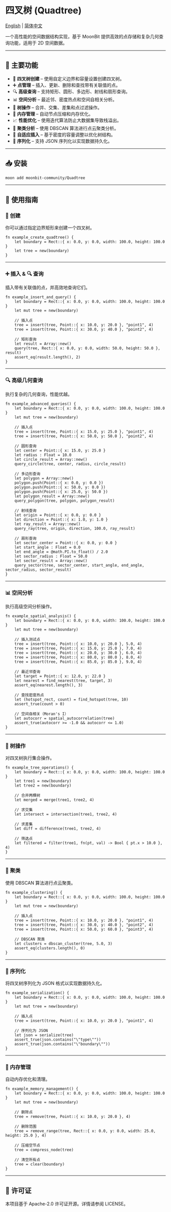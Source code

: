 # 四叉树 (Quadtree)

[English](https://github.com/moonbit-community/Quadtree/blob/main/README.md) | [简体中文](https://github.com/moonbit-community/Quadtree/blob/main/README_zh_CN.md)

一个高性能的空间数据结构实现，基于 MoonBit 提供高效的点存储和复杂几何查询功能，适用于 2D 空间数据。

---

## 🚀 主要功能

- 🌳 **四叉树创建** – 使用自定义边界和容量设置创建四叉树。  
- ➕ **点管理** – 插入、更新、删除和查找带有关联值的点。  
- 🔍 **高级查询** – 支持矩形、圆形、多边形、射线和扇形查询。  
- 📊 **空间分析** – 最近邻、密度热点和空间自相关分析。  
- 🔄 **树操作** – 合并、交集、差集和点过滤操作。  
- 🧹 **内存管理** – 自动节点压缩和内存优化。  
- 📈 **性能优化** – 使用迭代算法防止大数据集导致栈溢出。  
- 🎯 **聚类分析** – 使用 DBSCAN 算法进行点云聚类分析。  
- 🔧 **自适应插入** – 基于密度的容量调整以优化树结构。  
- 💾 **序列化** – 支持 JSON 序列化以实现数据持久化。

---

## 📥 安装

```bash
moon add moonbit-community/Quadtree
```

---

## 🚀 使用指南

### 🔨 创建

你可以通过指定边界矩形来创建一个四叉树。

```moonbit
fn example_create_quadtree() {
    let boundary = Rect::{ x: 0.0, y: 0.0, width: 100.0, height: 100.0 }
    let tree = new(boundary)
}
```

---

### ➕ 插入 & 🔍 查询

插入带有关联值的点，并高效地查询它们。

```moonbit
fn example_insert_and_query() {
    let boundary = Rect::{ x: 0.0, y: 0.0, width: 100.0, height: 100.0 }
    let mut tree = new(boundary)

    // 插入点
    tree = insert(tree, Point::{ x: 10.0, y: 20.0 }, "point1", 4)
    tree = insert(tree, Point::{ x: 30.0, y: 40.0 }, "point2", 4)

    // 矩形查询
    let result = Array::new()
    query(tree, Rect::{ x: 0.0, y: 0.0, width: 50.0, height: 50.0 }, result)
    assert_eq(result.length(), 2)
}
```

---

### 🔍 高级几何查询

执行复杂的几何查询，性能优越。

```moonbit
fn example_advanced_queries() {
    let boundary = Rect::{ x: 0.0, y: 0.0, width: 100.0, height: 100.0 }
    let mut tree = new(boundary)

    // 插入点
    tree = insert(tree, Point::{ x: 15.0, y: 25.0 }, "point1", 4)
    tree = insert(tree, Point::{ x: 50.0, y: 50.0 }, "point2", 4)

    // 圆形查询
    let center = Point::{ x: 15.0, y: 25.0 }
    let radius : Float = 10.0
    let circle_result = Array::new()
    query_circle(tree, center, radius, circle_result)

    // 多边形查询
    let polygon = Array::new()
    polygon.push(Point::{ x: 0.0, y: 0.0 })
    polygon.push(Point::{ x: 50.0, y: 0.0 })
    polygon.push(Point::{ x: 25.0, y: 50.0 })
    let polygon_result = Array::new()
    query_polygon(tree, polygon, polygon_result)

    // 射线查询
    let origin = Point::{ x: 0.0, y: 0.0 }
    let direction = Point::{ x: 1.0, y: 1.0 }
    let ray_result = Array::new()
    query_ray(tree, origin, direction, 100.0, ray_result)

    // 扇形查询
    let sector_center = Point::{ x: 0.0, y: 0.0 }
    let start_angle : Float = 0.0
    let end_angle = @math.PI.to_float() / 2.0
    let sector_radius : Float = 50.0
    let sector_result = Array::new()
    query_sector(tree, sector_center, start_angle, end_angle, sector_radius, sector_result)
}
```

---

### 📊 空间分析

执行高级空间分析操作。

```moonbit
fn example_spatial_analysis() {
    let boundary = Rect::{ x: 0.0, y: 0.0, width: 100.0, height: 100.0 }
    let mut tree = new(boundary)

    // 插入测试点
    tree = insert(tree, Point::{ x: 10.0, y: 20.0 }, 5.0, 4)
    tree = insert(tree, Point::{ x: 15.0, y: 25.0 }, 7.0, 4)
    tree = insert(tree, Point::{ x: 20.0, y: 30.0 }, 6.0, 4)
    tree = insert(tree, Point::{ x: 80.0, y: 80.0 }, 8.0, 4)
    tree = insert(tree, Point::{ x: 85.0, y: 85.0 }, 9.0, 4)

    // 最近邻查询
    let target = Point::{ x: 12.0, y: 22.0 }
    let nearest = find_nearest(tree, target, 3)
    assert_eq(nearest.length(), 3)

    // 查找密度热点
    let (hotspot_rect, count) = find_hotspot(tree, 10)
    assert_true(count > 0)

    // 空间自相关（Moran's I）
    let autocorr = spatial_autocorrelation(tree)
    assert_true(autocorr >= -1.0 && autocorr <= 1.0)
}
```

---

### 🔄 树操作

对四叉树执行集合操作。

```moonbit
fn example_tree_operations() {
    let boundary = Rect::{ x: 0.0, y: 0.0, width: 100.0, height: 100.0 }
    let tree1 = new(boundary)
    let tree2 = new(boundary)

    // 合并两棵树
    let merged = merge(tree1, tree2, 4)

    // 求交集
    let intersect = intersection(tree1, tree2, 4)

    // 求差集
    let diff = difference(tree1, tree2, 4)

    // 筛选点
    let filtered = filter(tree1, fn(pt, val) -> Bool { pt.x > 10.0 }, 4)
}
```

---

### 🎯 聚类

使用 DBSCAN 算法进行点云聚类。

```moonbit
fn example_clustering() {
    let boundary = Rect::{ x: 0.0, y: 0.0, width: 100.0, height: 100.0 }
    let mut tree = new(boundary)

    // 插入点
    tree = insert(tree, Point::{ x: 10.0, y: 20.0 }, "point1", 4)
    tree = insert(tree, Point::{ x: 30.0, y: 40.0 }, "point2", 4)
    tree = insert(tree, Point::{ x: 50.0, y: 60.0 }, "point3", 4)

    // DBSCAN 聚类
    let clusters = dbscan_cluster(tree, 5.0, 3)
    assert_eq(clusters.length(), 0)
}
```

---

### 💾 序列化

将四叉树序列化为 JSON 格式以实现数据持久化。

```moonbit
fn example_serialization() {
    let boundary = Rect::{ x: 0.0, y: 0.0, width: 100.0, height: 100.0 }
    let mut tree = new(boundary)

    // 插入点
    tree = insert(tree, Point::{ x: 10.0, y: 20.0 }, "point1", 4)

    // 序列化为 JSON
    let json = serialize(tree)
    assert_true(json.contains("\"type\""))
    assert_true(json.contains("\"boundary\""))
}
```

---

### 🧹 内存管理

自动内存优化和清理。

```moonbit
fn example_memory_management() {
    let boundary = Rect::{ x: 0.0, y: 0.0, width: 100.0, height: 100.0 }
    let mut tree = new(boundary)

    // 删除点
    tree = remove(tree, Point::{ x: 10.0, y: 20.0 }, 4)

    // 删除范围
    tree = remove_range(tree, Rect::{ x: 0.0, y: 0.0, width: 25.0, height: 25.0 }, 4)

    // 压缩空节点
    tree = compress_node(tree)

    // 清空所有点
    tree = clear(boundary)
}
```

---

## 📜 许可证

本项目基于 Apache-2.0 许可证开源。详情请参阅 LICENSE。